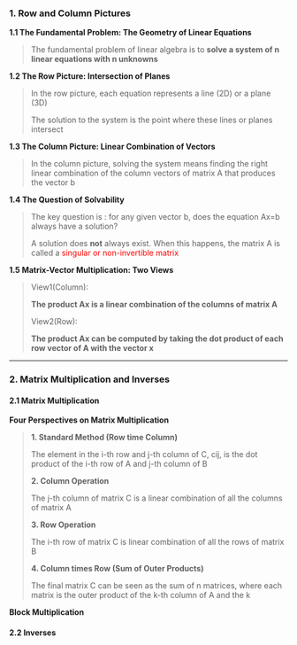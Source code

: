 ### 1. Row and Column Pictures

**1.1 The Fundamental Problem: The Geometry of Linear Equations**

>The fundamental problem of linear algebra is to **solve a system of n linear equations with n unknowns**

**1.2 The Row Picture: Intersection of Planes**

>In the row picture, each equation represents a line (2D) or a plane (3D)
>
>The solution to the system is the point where these lines or planes intersect

**1.3 The Column Picture: Linear Combination of Vectors**

>In the column picture, solving the system means finding the right linear combination of the column vectors of matrix A that produces the vector b

**1.4 The Question of Solvability**

>The key question is : for any given vector b, does the equation Ax=b always have a solution?
>
>A solution does **not** always exist. When this happens, the matrix A is called a <font color="red">singular or non-invertible matrix</font>

**1.5 Matrix-Vector Multiplication: Two Views**

>View1(Column): 
>
>**The product Ax is a linear combination of the columns of matrix A**
>
>View2(Row): 
>
>**The product Ax can be computed by taking the dot product of each row vector of A with the vector x**

***
### 2. Matrix Multiplication and Inverses

#### 2.1 Matrix Multiplication

**Four Perspectives on Matrix Multiplication**

>**1. Standard Method (Row time Column)**
>
>The element in the i-th row and j-th column of C, cij, is the dot product of the i-th row of A and j-th column of B
>
>**2. Column Operation**
>
>The j-th column of matrix C is a linear combination of all the columns of matrix A
>
>**3. Row Operation**
>
>The i-th row of matrix C is linear combination of all the rows of matrix B
>
>**4. Column times Row (Sum of Outer Products)**
>
>The final matrix C can be seen as the sum of n matrices, where each matrix is the outer product of the k-th column of A and the k




**Block Multiplication**

>
#### 2.2 Inverses
